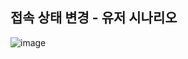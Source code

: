 ## 접속 상태 변경 - 유저 시나리오 
![image](https://github.com/user-attachments/assets/d4f860d1-b226-4873-a605-d10461305e06)

